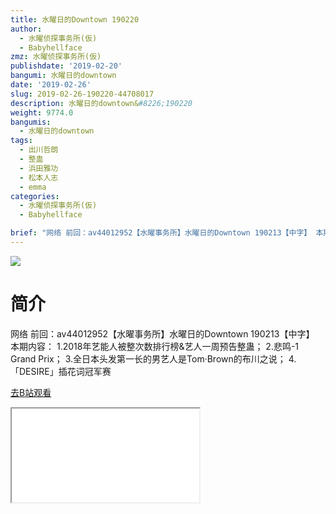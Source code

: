 ```yaml
---
title: 水曜日的Downtown 190220
author:
  - 水曜侦探事务所(仮)
  - Babyhellface
zmz: 水曜侦探事务所(仮)
publishdate: '2019-02-20'
bangumi: 水曜日的downtown
date: '2019-02-26'
slug: 2019-02-26-190220-44708017
description: 水曜日的downtown&#8226;190220
weight: 9774.0
bangumis:
  - 水曜日的downtown
tags:
  - 出川哲朗
  - 整蛊
  - 浜田雅功
  - 松本人志
  - emma
categories:
  - 水曜侦探事务所(仮)
  - Babyhellface

brief: "网络 前回：av44012952【水曜事务所】水曜日的Downtown 190213【中字】 本期内容： 1.2018年艺能人被整次数排行榜&艺人一周预告整蛊； 2.悲鸣-1 Grand Prix； 3.全日本头发第一长的男艺人是Tom·Brown的布川之说； 4.「DESIRE」插花词冠军赛"
---
```

![](https://i.imgur.com/0V8eRhE.jpg)
# 简介  
网络
前回：av44012952【水曜事务所】水曜日的Downtown 190213【中字】
本期内容：
1.2018年艺能人被整次数排行榜&艺人一周预告整蛊；
2.悲鸣-1 Grand Prix；
3.全日本头发第一长的男艺人是Tom·Brown的布川之说；
4.「DESIRE」插花词冠军赛  

[去B站观看](https://www.bilibili.com/video/av44708017/)
<div class ="resp-container"><iframe class="testiframe" src="//player.bilibili.com/player.html?aid=44708017"", scrolling="no", allowfullscreen="true" > </iframe></div> 
